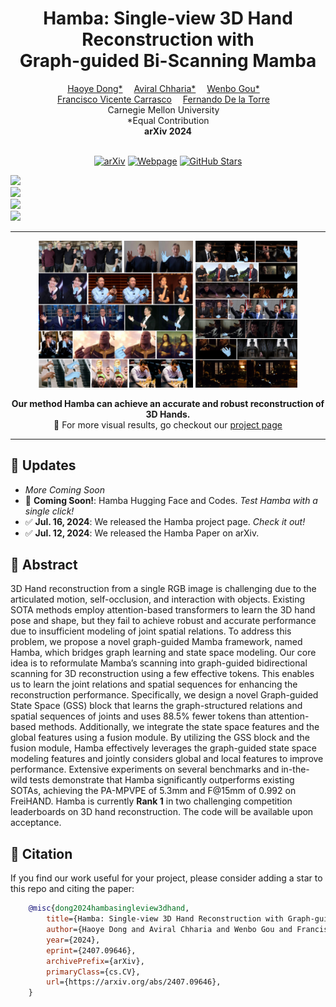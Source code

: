<div align="center">

# Hamba: Single-view 3D Hand Reconstruction with <br>Graph-guided Bi-Scanning Mamba
<div>
    <a href='https://www.haoyed.com/' target='_blank'>Haoye Dong*</a>&emsp;
    <a href='https://aviralchharia.github.io/' target='_blank'>Aviral Chharia*</a>&emsp;
    <a href='https://www.linkedin.com/in/wenbogou' target='_blank'>Wenbo Gou*</a>&emsp;</br>
    <a href='https://scholar.google.com/citations?user=3elKp9wAAAAJ' target='_blank'>Francisco Vicente Carrasco</a>&emsp;
    <a href='https://www.cs.cmu.edu/~ftorre/' target='_blank'>Fernando De la Torre</a>&emsp;
</div>
<div>
    Carnegie Mellon University&emsp;<br>
    *Equal Contribution
</div>
<div>
    <b>arXiv 2024</b>
</div>
<br>


  <a href="https://arxiv.org/abs/2407.09646"><img alt="arXiv" src="https://img.shields.io/badge/arXiv-2407.09646-00ff00.svg"></a>
  <a href="https://humansensinglab.github.io/Hamba"><img alt="Webpage" src="https://img.shields.io/badge/Webpage-up-yellow"></a>
  [![GitHub Stars](https://img.shields.io/github/stars/humansensinglab/Hamba?style=social)](https://github.com/humansensinglab/Hamba)


<p align="left">
  <a href="https://paperswithcode.com/sota/3d-hand-pose-estimation-on-freihand?p=hamba-single-view-3d-hand-reconstruction-with"><img src="https://img.shields.io/endpoint.svg?url=https://paperswithcode.com/badge/hamba-single-view-3d-hand-reconstruction-with/3d-hand-pose-estimation-on-freihand"></a><br>
    <a href="https://paperswithcode.com/sota/3d-hand-pose-estimation-on-ho-3d?p=hamba-single-view-3d-hand-reconstruction-with"><img src="https://img.shields.io/endpoint.svg?url=https://paperswithcode.com/badge/hamba-single-view-3d-hand-reconstruction-with/3d-hand-pose-estimation-on-ho-3d"></a><br>
    <a href="https://paperswithcode.com/sota/3d-hand-pose-estimation-on-ho-3d-v3?p=hamba-single-view-3d-hand-reconstruction-with"><img src="https://img.shields.io/endpoint.svg?url=https://paperswithcode.com/badge/hamba-single-view-3d-hand-reconstruction-with/3d-hand-pose-estimation-on-ho-3d-v3"></a><br>
    <a href="https://paperswithcode.com/sota/3d-hand-pose-estimation-on-hint-hand?p=hamba-single-view-3d-hand-reconstruction-with"><img src="https://img.shields.io/endpoint.svg?url=https://paperswithcode.com/badge/hamba-single-view-3d-hand-reconstruction-with/3d-hand-pose-estimation-on-hint-hand"></a><br>
</p>  

---

<img src="docs/pics/Teaser.jpg" width="49%"/>
<img src="docs/pics/In-the-wild_Additional.jpg" width="32.5%"/>

<strong> Our method Hamba can achieve an accurate and robust reconstruction of 3D Hands.</strong><br>
:open_book: For more visual results, go checkout our <a href="https://humansensinglab.github.io/Hamba/" target="_blank">project page</a>
</div>

---

## :rocket: **Updates**
- <i>More Coming Soon</i>
- 🔲 **Coming Soon!**: Hamba Hugging Face and Codes. <i>Test Hamba with a single click!</i>
- ✅ **Jul. 16, 2024**: We released the Hamba project page. <i>Check it out!</i>
- ✅ **Jul. 12, 2024**: We released the Hamba Paper on arXiv.

## :open_book: **Abstract**
3D Hand reconstruction from a single RGB image is challenging due to the articulated motion, self-occlusion, and interaction with objects. Existing SOTA methods employ attention-based transformers to learn the 3D hand pose and shape, but they fail to achieve robust and accurate performance due to insufficient modeling of joint spatial relations. To address this problem, we propose a novel graph-guided Mamba framework, named Hamba, which bridges graph learning and state space modeling. Our core idea is to reformulate Mamba’s scanning into graph-guided bidirectional scanning for 3D reconstruction using a few effective tokens. This enables us to learn the joint relations and spatial sequences for enhancing the reconstruction performance. Specifically, we design a novel Graph-guided State Space (GSS) block that learns the graph-structured relations and spatial sequences of joints and uses 88.5% fewer tokens than attention-based methods. Additionally, we integrate the state space features and the global features using a fusion module. By utilizing the GSS block and the fusion module, Hamba effectively leverages the graph-guided state space modeling features and jointly considers global and local features to improve performance. Extensive experiments on several benchmarks and in-the-wild tests demonstrate that Hamba significantly outperforms existing SOTAs, achieving the PA-MPVPE of 5.3mm and F@15mm of 0.992 on FreiHAND. Hamba is currently <strong>Rank 1</strong> in two challenging competition leaderboards on 3D hand reconstruction. The code will be available upon acceptance.

## :bookmark_tabs: Citation
If you find our work useful for your project, please consider adding a star to this repo and citing the paper:
```bibtex
    @misc{dong2024hambasingleview3dhand,
        title={Hamba: Single-view 3D Hand Reconstruction with Graph-guided Bi-Scanning Mamba}, 
        author={Haoye Dong and Aviral Chharia and Wenbo Gou and Francisco Vicente Carrasco and Fernando De la Torre},
        year={2024},
        eprint={2407.09646},
        archivePrefix={arXiv},
        primaryClass={cs.CV},
        url={https://arxiv.org/abs/2407.09646}, 
    }
